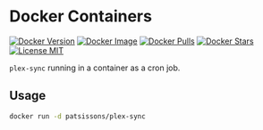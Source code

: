 # Docker Containers

[![Docker Version](https://images.microbadger.com/badges/version/patsissons/plex-sync.svg)](https://microbadger.com/images/patsissons/plex-sync) [![Docker Image](https://images.microbadger.com/badges/image/patsissons/plex-sync.svg)](https://microbadger.com/images/patsissons/plex-sync) [![Docker Pulls](https://img.shields.io/docker/pulls/patsissons/plex-sync.svg)](https://hub.docker.com/r/patsissons/plex-sync/) [![Docker Stars](https://img.shields.io/docker/stars/patsissons/plex-sync.svg)](https://hub.docker.com/r/patsissons/plex-sync/) [![License MIT](https://img.shields.io/badge/license-MIT-blue.svg)](https://opensource.org/licenses/MIT)

`plex-sync` running in a container as a cron job.

## Usage

```sh
docker run -d patsissons/plex-sync
```
